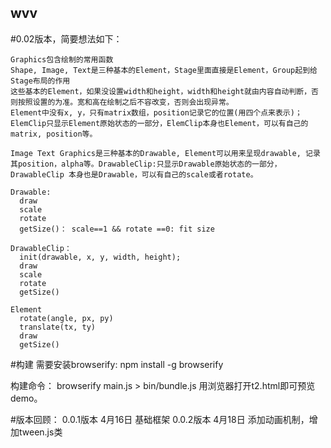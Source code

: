 ## wvv
#0.02版本，简要想法如下：
```
Graphics包含绘制的常用函数
Shape, Image, Text是三种基本的Element，Stage里面直接是Element，Group起到给Stage布局的作用
这些基本的Element，如果没设置width和height，width和height就由内容自动判断，否则按照设置的为准。宽和高在绘制之后不容改变，否则会出现异常。
Element中没有x, y，只有matrix数组，position记录它的位置(用四个点来表示)；
ElemClip只显示Element原始状态的一部分，ElemClip本身也Element，可以有自己的matrix, position等。

Image Text Graphics是三种基本的Drawable, Element可以用来呈现drawable, 记录其position，alpha等。DrawableClip:只显示Drawable原始状态的一部分，DrawableClip 本身也是Drawable，可以有自己的scale或者rotate。

Drawable:
  draw
  scale
  rotate
  getSize()： scale==1 && rotate ==0: fit size
  
DrawableClip：
  init(drawable, x, y, width, height);
  draw
  scale
  rotate
  getSize()
  
Element
  rotate(angle, px, py)
  translate(tx, ty)
  draw
  getSize()
```

#构建
需要安装browserify:
npm install -g browserify

构建命令：
browserify main.js > bin/bundle.js
用浏览器打开t2.html即可预览demo。



#版本回顾：
0.0.1版本 4月16日
  基础框架
0.0.2版本 4月18日
  添加动画机制，增加tween.js类
